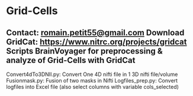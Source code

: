 # Grid-Cells
Contact: romain.petit55@gmail.com
Download GridCat: https://www.nitrc.org/projects/gridcat
Scripts BrainVoyager for preprocessing & analyze of Grid-Cells with GridCat
---------------------------------------------------------------------------
Convert4dTo3DNII.py: Convert One 4D nifti file in 1 3D nifti file/volume
Fusionmask.py: Fusion of two masks in Nifti
Logfiles_prep.py: Convert logfiles into Excel file (also select columns with variable cols_selected)
